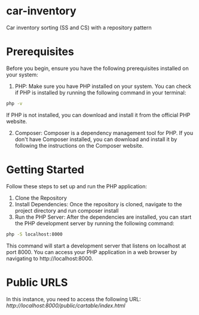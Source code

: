 # car-inventory
Car inventory sorting (SS and CS) with a repository pattern

# Prerequisites
Before you begin, ensure you have the following prerequisites installed on your system:

1. PHP: Make sure you have PHP installed on your system. You can check if PHP is installed by running the following command in your terminal:

```bash
php -v
```

If PHP is not installed, you can download and install it from the official PHP website.

2. Composer: Composer is a dependency management tool for PHP. If you don't have Composer installed, you can download and install it by following the instructions on the Composer website.

# Getting Started
Follow these steps to set up and run the PHP application:

1. Clone the Repository
2. Install Dependencies: Once the repository is cloned, navigate to the project directory and run composer install
3. Run the PHP Server: After the dependencies are installed, you can start the PHP development server by running the following command:

```bash
php -S localhost:8000
```

This command will start a development server that listens on localhost at port 8000. You can access your PHP application in a web browser by navigating to http://localhost:8000.

# Public URLS
In this instance, you need to access the following URL: *http://localhost:8000/public/cartable/index.html*


